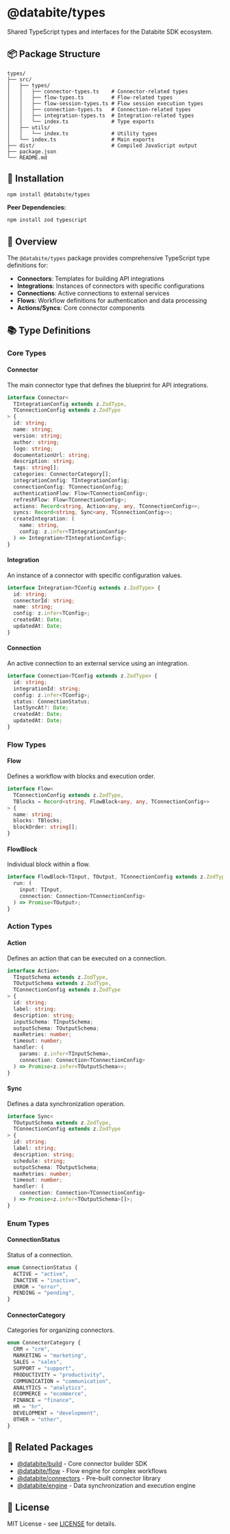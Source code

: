 # @databite/types

Shared TypeScript types and interfaces for the Databite SDK ecosystem.

## 📦 Package Structure

```
types/
├── src/
│   ├── types/
│   │   ├── connector-types.ts    # Connector-related types
│   │   ├── flow-types.ts         # Flow-related types
│   │   ├── flow-session-types.ts # Flow session execution types
│   │   ├── connection-types.ts   # Connection-related types
│   │   ├── integration-types.ts  # Integration-related types
│   │   └── index.ts              # Type exports
│   ├── utils/
│   │   └── index.ts              # Utility types
│   └── index.ts                  # Main exports
├── dist/                         # Compiled JavaScript output
├── package.json
└── README.md
```

## 🚀 Installation

```bash
npm install @databite/types
```

**Peer Dependencies:**

```bash
npm install zod typescript
```

## 🎯 Overview

The `@databite/types` package provides comprehensive TypeScript type definitions for:

- **Connectors**: Templates for building API integrations
- **Integrations**: Instances of connectors with specific configurations
- **Connections**: Active connections to external services
- **Flows**: Workflow definitions for authentication and data processing
- **Actions/Syncs**: Core connector components

## 📚 Type Definitions

### Core Types

#### Connector

The main connector type that defines the blueprint for API integrations.

```typescript
interface Connector<
  TIntegrationConfig extends z.ZodType,
  TConnectionConfig extends z.ZodType
> {
  id: string;
  name: string;
  version: string;
  author: string;
  logo: string;
  documentationUrl: string;
  description: string;
  tags: string[];
  categories: ConnectorCategory[];
  integrationConfig: TIntegrationConfig;
  connectionConfig: TConnectionConfig;
  authenticationFlow: Flow<TConnectionConfig>;
  refreshFlow: Flow<TConnectionConfig>;
  actions: Record<string, Action<any, any, TConnectionConfig>>;
  syncs: Record<string, Sync<any, TConnectionConfig>>;
  createIntegration: (
    name: string,
    config: z.infer<TIntegrationConfig>
  ) => Integration<TIntegrationConfig>;
}
```

#### Integration

An instance of a connector with specific configuration values.

```typescript
interface Integration<TConfig extends z.ZodType> {
  id: string;
  connectorId: string;
  name: string;
  config: z.infer<TConfig>;
  createdAt: Date;
  updatedAt: Date;
}
```

#### Connection

An active connection to an external service using an integration.

```typescript
interface Connection<TConfig extends z.ZodType> {
  id: string;
  integrationId: string;
  config: z.infer<TConfig>;
  status: ConnectionStatus;
  lastSyncAt?: Date;
  createdAt: Date;
  updatedAt: Date;
}
```

### Flow Types

#### Flow

Defines a workflow with blocks and execution order.

```typescript
interface Flow<
  TConnectionConfig extends z.ZodType,
  TBlocks = Record<string, FlowBlock<any, any, TConnectionConfig>>
> {
  name: string;
  blocks: TBlocks;
  blockOrder: string[];
}
```

#### FlowBlock

Individual block within a flow.

```typescript
interface FlowBlock<TInput, TOutput, TConnectionConfig extends z.ZodType> {
  run: (
    input: TInput,
    connection: Connection<TConnectionConfig>
  ) => Promise<TOutput>;
}
```

### Action Types

#### Action

Defines an action that can be executed on a connection.

```typescript
interface Action<
  TInputSchema extends z.ZodType,
  TOutputSchema extends z.ZodType,
  TConnectionConfig extends z.ZodType
> {
  id: string;
  label: string;
  description: string;
  inputSchema: TInputSchema;
  outputSchema: TOutputSchema;
  maxRetries: number;
  timeout: number;
  handler: (
    params: z.infer<TInputSchema>,
    connection: Connection<TConnectionConfig>
  ) => Promise<z.infer<TOutputSchema>>;
}
```

#### Sync

Defines a data synchronization operation.

```typescript
interface Sync<
  TOutputSchema extends z.ZodType,
  TConnectionConfig extends z.ZodType
> {
  id: string;
  label: string;
  description: string;
  schedule: string;
  outputSchema: TOutputSchema;
  maxRetries: number;
  timeout: number;
  handler: (
    connection: Connection<TConnectionConfig>
  ) => Promise<z.infer<TOutputSchema>[]>;
}
```

### Enum Types

#### ConnectionStatus

Status of a connection.

```typescript
enum ConnectionStatus {
  ACTIVE = "active",
  INACTIVE = "inactive",
  ERROR = "error",
  PENDING = "pending",
}
```

#### ConnectorCategory

Categories for organizing connectors.

```typescript
enum ConnectorCategory {
  CRM = "crm",
  MARKETING = "marketing",
  SALES = "sales",
  SUPPORT = "support",
  PRODUCTIVITY = "productivity",
  COMMUNICATION = "communication",
  ANALYTICS = "analytics",
  ECOMMERCE = "ecommerce",
  FINANCE = "finance",
  HR = "hr",
  DEVELOPMENT = "development",
  OTHER = "other",
}
```

## 🔗 Related Packages

- [@databite/build](./packages/build/) - Core connector builder SDK
- [@databite/flow](./packages/flow/) - Flow engine for complex workflows
- [@databite/connectors](./packages/connectors/) - Pre-built connector library
- [@databite/engine](./packages/engine/) - Data synchronization and execution engine

## 📄 License

MIT License - see [LICENSE](../../LICENSE) for details.
